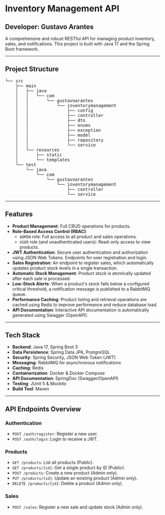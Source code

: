 # Inventory Management API
## Developer: Gustavo Arantes

A comprehensive and robust RESTful API for managing product inventory, sales, and notifications. This project is built with Java 17 and the Spring Boot framework.

---
## Project Structure
<pre>
└── src
    ├── main
    │   ├── java
    │   │   └── com
    │   │       └── gustavoarantes
    │   │           └── inventorymanagement
    │   │               ├── config
    │   │               ├── controller
    │   │               ├── dto
    │   │               ├── enums
    │   │               ├── exception
    │   │               ├── model
    │   │               ├── repository
    │   │               └── service
    │   └── resources
    │       ├── static
    │       └── templates
    └── test
        └── java
            └── com
                └── gustavoarantes
                    └── inventorymanagement
                        ├── controller
                        └── service
</pre>
---

## Features

-   **Product Management**: Full CRUD operations for products.
-   **Role-Based Access Control (RBAC)**:
    -   `ADMIN` role: Full access to all product and sales operations.
    -   `USER` role (and unauthenticated users): Read-only access to view products.
-   **JWT Authentication**: Secure user authentication and authorization using JSON Web Tokens. Endpoints for user registration and login.
-   **Sales Registration**: An endpoint to register sales, which automatically updates product stock levels in a single transaction.
-   **Automatic Stock Management**: Product stock is atomically updated after each sale is processed.
-   **Low-Stock Alerts**: When a product's stock falls below a configured critical threshold, a notification message is published to a RabbitMQ queue.
-   **Performance Caching**: Product listing and retrieval operations are cached using Redis to improve performance and reduce database load.
-   **API Documentation**: Interactive API documentation is automatically generated using Swagger (OpenAPI).

---

## Tech Stack

-   **Backend**: Java 17, Spring Boot 3
-   **Data Persistence**: Spring Data JPA, PostgreSQL
-   **Security**: Spring Security, JSON Web Token (JWT)
-   **Messaging**: RabbitMQ for asynchronous notifications
-   **Caching**: Redis
-   **Containerization**: Docker & Docker Compose
-   **API Documentation**: SpringDoc (Swagger/OpenAPI)
-   **Testing**: JUnit 5 & Mockito
-   **Build Tool**: Maven

---

## API Endpoints Overview

### Authentication

-   `POST /auth/register`: Register a new user.
-   `POST /auth/login`: Login to receive a JWT.

### Products

-   `GET /products`: List all products (Public).
-   `GET /products/{id}`: Get a single product by ID (Public).
-   `POST /products`: Create a new product (Admin only).
-   `PUT /products/{id}`: Update an existing product (Admin only).
-   `DELETE /products/{id}`: Delete a product (Admin only).

### Sales

-   `POST /sales`: Register a new sale and update stock (Admin only).
